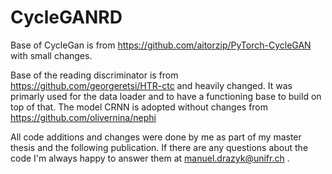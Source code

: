 # CycleGANRD

Base of CycleGan is from https://github.com/aitorzip/PyTorch-CycleGAN with small changes.

Base of the reading discriminator is from https://github.com/georgeretsi/HTR-ctc and heavily changed. It was primarly used for the data loader and to have a functioning base to build on top of that. The model CRNN is adopted without changes from https://github.com/olivernina/nephi

All code additions and changes were done by me as part of my master thesis and the following publication. If there are any questions about the code I'm always happy to answer them at manuel.drazyk@unifr.ch .